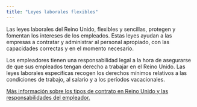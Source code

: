 ```yaml
---
title: "Leyes laborales flexibles"
---
```


Las leyes laborales del Reino Unido, flexibles y sencillas, protegen y fomentan los intereses de los empleados. Estas leyes ayudan a las empresas a contratar y administrar al personal apropiado, con las capacidades correctas y en el momento necesario.
 
Los empleadores tienen una responsabilidad legal a la hora de asegurarse de que sus empleados tengan derecho a trabajar en el Reino Unido. Las leyes laborales específicas recogen los derechos mínimos relativos a las condiciones de trabajo, al salario y a los períodos vacacionales. 

[Más información sobre los tipos de contrato en Reino Unido y las responsabilidades del empleador.](https://www.gov.uk/contract-types-and-employer-responsibilities/overview)
